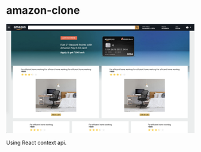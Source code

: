 # amazon-clone

<img src="https://raw.githubusercontent.com/saipatro/amazon-clone/master/Screen%20Shot%202020-08-27%20at%206.11.01%20AM.png" />

Using React context api.
